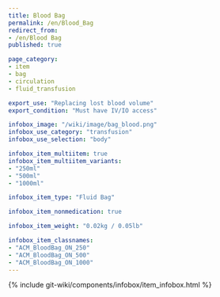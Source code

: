 ```yaml
---
title: Blood Bag
permalink: /en/Blood_Bag
redirect_from:
- /en/Blood Bag
published: true

page_category:
- item
- bag
- circulation
- fluid_transfusion

export_use: "Replacing lost blood volume"
export_condition: "Must have IV/IO access"

infobox_image: "/wiki/image/bag_blood.png"
infobox_use_category: "transfusion"
infobox_use_selection: "body"

infobox_item_multiitem: true
infobox_item_multiitem_variants:
- "250ml"
- "500ml"
- "1000ml"

infobox_item_type: "Fluid Bag"

infobox_item_nonmedication: true

infobox_item_weight: "0.02kg / 0.05lb"

infobox_item_classnames:
- "ACM_BloodBag_ON_250"
- "ACM_BloodBag_ON_500"
- "ACM_BloodBag_ON_1000"
---
```


{% include git-wiki/components/infobox/item_infobox.html %}